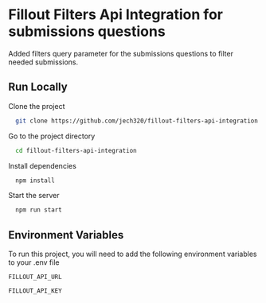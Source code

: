 
# Fillout Filters Api Integration for submissions questions

Added filters query parameter for the submissions questions to filter needed submissions.


## Run Locally

Clone the project

```bash
  git clone https://github.com/jech320/fillout-filters-api-integration.git
```

Go to the project directory

```bash
  cd fillout-filters-api-integration
```

Install dependencies

```bash
  npm install
```

Start the server

```bash
  npm run start
```

    


## Environment Variables

To run this project, you will need to add the following environment variables to your .env file

`FILLOUT_API_URL`

`FILLOUT_API_KEY`

